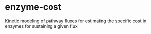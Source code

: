 enzyme-cost
===========

Kinetic modeling of pathway fluxes for estimating the specific cost in enzymes for sustaining a given flux